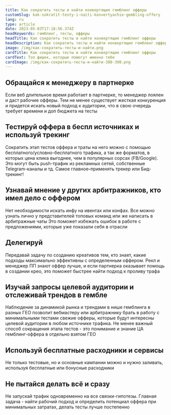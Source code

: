 ```yaml
---
title: Как сократить тесты и найти конвертящие гемблинг офферы
customSlug: kak-sokratit-testy-i-naiti-konvertyachie-gembling-offery
lang: ru
type: article
date: 2023-05-03T17:18:56.374Z
headKeywords: гемблинг, тесты, офферы
headTitle: Как сократить тесты и найти конвертящие гемблинг офферы
headDescription: Как сократить тесты и найти конвертящие гемблинг офферы
image: /img/как-сократить-тесты-и-найти.png
cardTitle: Как сократить тесты и найти конвертящие гемблинг офферы
cardText: Топ фишек, которые помогут именно тебе
cardImage: /img/как-сократить-тесты-и-найти-380-390.png
---
```

## Обращайся к менеджеру в партнерке

Если веб длительное время работает в партнерке, то менеджер лоялен и даст рабочие офферы. Тем не менее существует жесткая конкуренция и придется искать новый подход к аудитории, что в свою очередь требует времени и доп бюджета на тесты 

## Тестируй оффера в беспл источниках и используй трекинг

Сократить этап тестов оффера и траты на него можно с помощью бесплатного/условно-бесплатного трафика, а так же форматов, в которых цена клика выгоднее, чем в популярных сорсах (FB/Google). Это могут быть push-трафик из рекламных сетей, собственные Telegram-каналы и тд. Самое главное–применять трекер или Бид-трекинг!  

## Узнавай мнение у других арбитражников, кто имел дело с оффером

Нет необходимости искать инфу на ивентах или конфах. Все можно узнать лично у представителей топовых команд или же написать в арбитражные чаты Это поможет избежать ошибок в работе с предложениями, которые уже показали себя в отрасли 

## Делегируй

Передавай задачу по созданию креативов тем, кто знает, какие подходы максимально эффективны с определенным оффером. Рекл и менеджер ПП знают оффер лучше, и если партнерка оказывает помощь в создании крео, это поможет быстрее найти подход к проливу трафа 

## Изучай запросы целевой аудитории и отслеживай трендов в гембле

Наблюдение за динамикой рынка и трендами в нише гемблинга в разных ГЕО позволит вебмастеру или арбитражнику брать в работу с минимальными тестами свежие офферы, которые будут интересны целевой аудитории в любом источнике трафика. Не менее важный способ сокращения этапа тестов - это понимание и знание ЦА гемблинг-оффера в отдельно взятом ГЕО 

## Используй бесплатные расходники и сервисы

Не только тестовые, но и основные кампании можно и нужно заливать, используя бесплатные или бонусные расходники 

## Не пытайся делать всё и сразу

Не запускай трафик одновременно на все связки-гипотезы. Главная задача - найти рабочий подход и определить потенциал оффера при минимальных затратах, делать тесты лучше постепенно